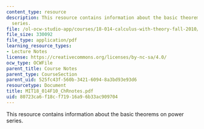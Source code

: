 ```yaml
---
content_type: resource
description: This resource contains information about the basic theorems on power
  series.
file: /ol-ocw-studio-app/courses/18-014-calculus-with-theory-fall-2010/80723ca6f18cf71916a96b33ac909704_MIT18_014F10_ChRnotes.pdf
file_size: 330092
file_type: application/pdf
learning_resource_types:
- Lecture Notes
license: https://creativecommons.org/licenses/by-nc-sa/4.0/
ocw_type: OCWFile
parent_title: Course Notes
parent_type: CourseSection
parent_uid: 525fc43f-560b-3421-6094-8a3bd93e93d6
resourcetype: Document
title: MIT18_014F10_ChRnotes.pdf
uid: 80723ca6-f18c-f719-16a9-6b33ac909704
---
```

This resource contains information about the basic theorems on power series.